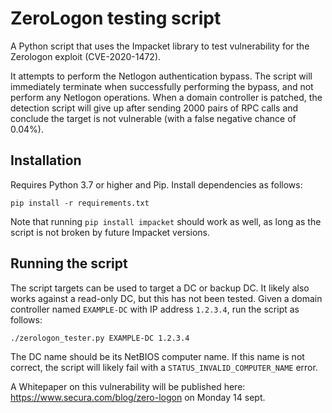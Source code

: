 # ZeroLogon testing script

A Python script that uses the Impacket library to test vulnerability for the Zerologon exploit (CVE-2020-1472).

It attempts to perform the Netlogon authentication bypass. The script will immediately terminate when successfully 
performing the bypass, and not perform any Netlogon operations. When a domain controller is patched, the detection 
script will give up after sending 2000 pairs of RPC calls and conclude the target is not vulnerable (with a 
false negative chance of 0.04%).

## Installation

Requires Python 3.7 or higher and Pip. Install dependencies as follows:

    pip install -r requirements.txt

Note that running `pip install impacket` should work as well, as long as the script is not broken by future Impacket 
versions.

## Running the script

The script targets can be used to target a DC or backup DC. It likely also works against a read-only DC, but this has 
not been tested. Given a domain controller named `EXAMPLE-DC` with IP address `1.2.3.4`, run the script as follows:

    ./zerologon_tester.py EXAMPLE-DC 1.2.3.4

The DC name should be its NetBIOS computer name. If this name is not correct, the script will likely fail with a 
`STATUS_INVALID_COMPUTER_NAME` error.

A Whitepaper on this vulnerability will be published here: https://www.secura.com/blog/zero-logon on Monday 14 sept. 
